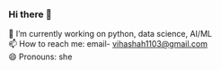 ### Hi there 👋


 🔭 I’m currently working on python, data science, AI/ML <br>
 📫 How to reach me: email- vihashah1103@gmail.com <br>
 😄 Pronouns: she


